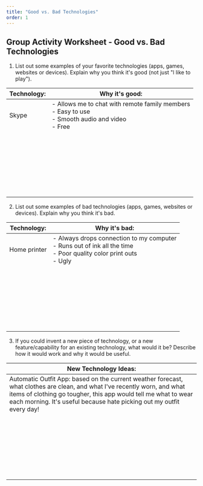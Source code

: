 ```yaml
---
title: "Good vs. Bad Technologies"
order: 1
---
```


## Group Activity Worksheet - Good vs. Bad Technologies

1. List out some examples of your favorite technologies (apps, games, websites or devices). Explain why you think it's good (not just "l like to play").

| Technology: | Why it's good: |
|-|-|
| Skype | - Allows me to chat with remote family members<br/>- Easy to use<br/>- Smooth audio and video<br/>- Free |
| <br/><br/><br/><br/> | |
| <br/><br/><br/><br/> | |

2. List out some examples of bad technologies (apps, games, websites or devices). Explain why you think it's bad.

| Technology: | Why it's bad: |
|-|-|
| Home printer | - Always drops connection to my computer<br/>- Runs out of ink all the time<br/>- Poor quality color print outs<br/>- Ugly<br/> |
| <br/><br/><br/><br/> | |
| <br/><br/><br/><br/> | |

3. If you could invent a new piece of technology, or a new feature/capability for an existing technology, what would it be? Describe how it would work and why it would be useful.

| New Technology Ideas: |
|-|
| Automatic Outfit App: based on the current weather forecast, what clothes are clean, and what I've recently worn, and what items of clothing go tougher, this app would tell me what to wear each morning. It's useful because hate picking out my outfit every day! |
| <br/><br/><br/><br/> |
| <br/><br/><br/><br/> |